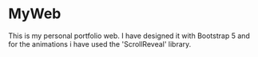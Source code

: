 # MyWeb
This is my personal portfolio web. I have designed it with Bootstrap 5 and for the animations i have used the 'ScrollReveal' library. 
